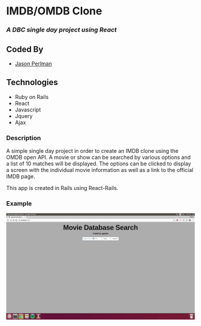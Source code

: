 # IMDB/OMDB Clone
### *A DBC single day project using React*

## Coded By
* [Jason Perlman](https://github.com/jpperlm)
## Technologies
* Ruby on Rails
* React
* Javascript
* Jquery
* Ajax

### Description
A simple single day project in order to create an IMDB clone using the OMDB open API. A movie or show can be searched by various options and a list of 10 matches will be displayed. The options can be clicked to display a screen with the individual movie information as well as a link to the official IMDB page. 

This app is created in Rails using React-Rails.

### Example

![Example Of Use](/public/omdbExample.gif)

